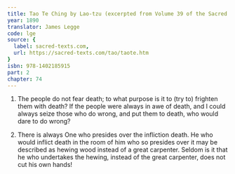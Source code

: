 ```yaml
---
title: Tao Te Ching by Lao-tzu (excerpted from Volume 39 of the Sacred Books of the East.)
year: 1890
translator: James Legge
code: lge
source: {
  label: sacred-texts.com,
  url: https://sacred-texts.com/tao/taote.htm
}
isbn: 978-1402185915
part: 2
chapter: 74
---
```

1. The people do not fear death; to what purpose is it to (try to)
frighten them with death? If the people were always in awe of death,
and I could always seize those who do wrong, and put them to death,
who would dare to do wrong? 

2. There is always One who presides over the infliction death. He
who would inflict death in the room of him who so presides over it
may be described as hewing wood instead of a great carpenter. Seldom
is it that he who undertakes the hewing, instead of the great carpenter,
does not cut his own hands!